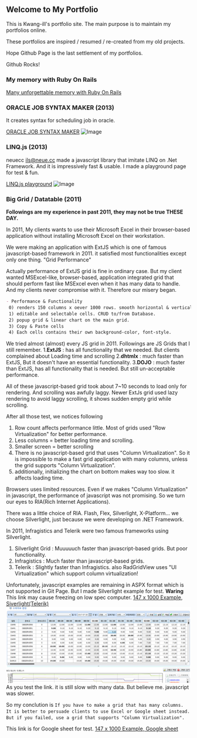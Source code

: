 ## Welcome to My Portfolio

This is Kwang-ill's portfolio site. The main purpose is to maintain my portfolios online.

These portfolios are inspired / resumed / re-created from my old projects.

Hope Github Page is the last settlement of my portfolios.

Github Rocks!


### My memory with Ruby On Rails
[Many unforgettable memory with Ruby On Rails](/withruby/with_ruby.html)


### ORACLE JOB SYNTAX MAKER (2013)

It creates syntax for scheduling job in oracle.

[ORACLE JOB SYNTAX MAKER](/portfolios/syntax_maker1.0/syntax_maker.html)
![Image](/portfolios/img/SyntaxMaker_thumb01.png)





### LINQ.js (2013)

neuecc <ils@neue.cc> made a javascript library that imitate LINQ on .Net Framework.
And it is impressively fast & usable. I made a playground page for test & fun.

[LINQ.js playground](/portfolios/linq_js_test/linq_js_test.html)
![Image](/portfolios/img/LINQJS_thumb01.png)





### Big Grid / Datatable (2011)

**Followings are my experience in past 2011, they may not be true THESE DAY.**

In 2011, My clients wants to use their Microsoft Excel in their browser-based application without installing Microsoft Excel on their workstation.

We were making an application with ExtJS which is one of famous javascript-based framework in 2011. it satisfied most functionalities except only one thing. "Grid Performance"

Actually performance of ExtJS grid is fine in ordinary case. But my client wanted MSExcel-like, browser-based, application integrated grid that should perform fast like MSExcel even when it has many data to handle. And my clients never compromise with it. Therefore our misery began.

```markdown
- Performance & Functionality
 0) renders 150 columns x oever 1000 rows. smooth horizontal & vertical scrolls.
 1) editable and selectable cells. CRUD to/from Database.
 2) popup grid & linear chart on the main grid.
 3) Copy & Paste cells
 4) Each cells contains their own background-color, font-style.
```

We tried almost (almost) every JS grid in 2011. Followings are JS Grids that I still remember.
1.**ExtJS** : has all functionality that we needed. But clients complained about Loading time and scrolling
2.**dhtmlx** : much faster than ExtJS, But it doesn't have an essential functionality.
3.**DOJO** : much faster than ExtJS, has all functionality that is needed. But still un-acceptable performance.
 
All of these javascript-based grid took about 7~10 seconds to load only for rendering. And scrolling was awfully laggy. Newer ExtJs grid used lazy rendering to avoid laggy scrolling, it shows sudden empty grid while scrolling. 

After all those test, we notices following
1. Row count affects performance little. Most of grids used "Row Virtualization" for better performance.
2. Less columns = better loading time and scrolling.
3. Smaller screen = better scrolling
4. There is no javascript-based grid that uses "Column Virtualization". So it is impossible to make a fast grid application with many columns, unless the grid supports "Column Virtualization".
5. additionally, initializing the chart on bottom makes way too slow. it affects loading time. 

Browsers uses limited resources. Even if we makes "Column Virtualization" in javascript, the performance of javascript was not promising. So we turn our eyes to RIA(Rich Internet Applications). 

There was a little choice of RIA. Flash, Flex, Silverlight, X-Platform... we choose Silverlight, just because we were developing on .NET Framework.


In 2011, Infragistics and Telerik were two famous frameworks using Silverlight.
1. Silverlight Grid : Muuuuuch faster than javascript-based grids. But poor functionality.
2. Infragistics : Much faster than javascript-based grids.
3. Telerik : Slightly faster than Infragistics. also RadGridView uses "UI Virtualization" which support column virtualization! 

Unfortunately, javascript examples are remaining in ASPX format which is not supported in Git Page.
But I made Silverlight example for test. **Waring** This link may cause freezing on low spec computer.
[147 x 1000 Example, Siverlight(Telerik)](/HDIMS_portfolio/WebApplication1/HDIMSAPPTestPage.html)
![Image](/img/HDIMS_thumb01.png)
As you test the link. it is still slow with many data. But believe me. javascript was slower. 

So my conclution is 
`If you have to make a grid that has many columns. It is better to persuade clients to use Excel or Google sheet instead.
But if you failed, use a grid that supports "Column Virtualization".`


This link is for Google sheet for test.
[147 x 1000 Example, Google sheet](https://docs.google.com/spreadsheets/d/1sQnBhdMUh2IRDMYgWctAuk3ovoTtXcMirNiB075OEiU/edit?usp=sharing)
